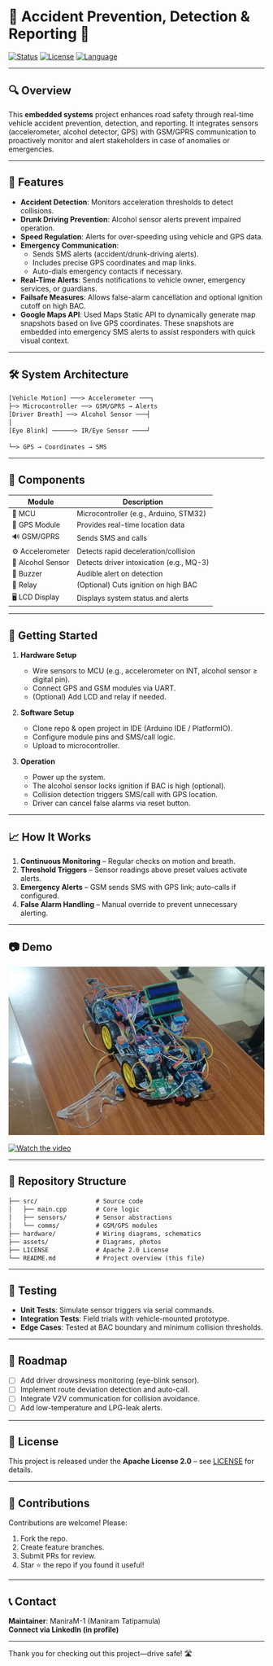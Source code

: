 
# 🚗 Accident Prevention, Detection & Reporting 🚨

[![Status](https://img.shields.io/badge/status-active-brightgreen)]()
[![License](https://img.shields.io/badge/license-Apache_2.0-blue.svg)]()
[![Language](https://img.shields.io/badge/language-C%2B%2B-orange)]()

---

## 🔍 Overview

This **embedded systems** project enhances road safety through real-time vehicle accident prevention, detection, and reporting. It integrates sensors (accelerometer, alcohol detector, GPS) with GSM/GPRS communication to proactively monitor and alert stakeholders in case of anomalies or emergencies.

---

## 🚦 Features

- **Accident Detection**: Monitors acceleration thresholds to detect collisions.
- **Drunk Driving Prevention**: Alcohol sensor alerts prevent impaired operation.
- **Speed Regulation**: Alerts for over-speeding using vehicle and GPS data.
- **Emergency Communication**:
  - Sends SMS alerts (accident/drunk-driving alerts).
  - Includes precise GPS coordinates and map links.
  - Auto-dials emergency contacts if necessary.
- **Real-Time Alerts**: Sends notifications to vehicle owner, emergency services, or guardians.
- **Failsafe Measures**: Allows false-alarm cancellation and optional ignition cutoff on high BAC.
- **Google Maps API**: Used Maps Static API to dynamically generate map snapshots based on live GPS coordinates. These snapshots are embedded into emergency SMS alerts to assist responders with quick visual context.



---

## 🛠️ System Architecture

```
[Vehicle Motion] ───> Accelerometer ───┐
├─> Microcontroller ──> GSM/GPRS → Alerts
[Driver Breath] ──> Alcohol Sensor ───┤
│
[Eye Blink] ──────> IR/Eye Sensor ────┘

└─> GPS → Coordinates → SMS
```

---

## 🧩 Components

| Module           | Description                              |
|------------------|------------------------------------------|
| 🧠 MCU            | Microcontroller (e.g., Arduino, STM32)   |
| 📍 GPS Module     | Provides real-time location data         |
| 🔊 GSM/GPRS       | Sends SMS and calls                      |
| ⚙️ Accelerometer  | Detects rapid deceleration/collision     |
| 🍺 Alcohol Sensor | Detects driver intoxication (e.g., MQ-3) |
| 🔔 Buzzer         | Audible alert on detection               |
| 🔁 Relay          | (Optional) Cuts ignition on high BAC     |
| 🖥 LCD Display    | Displays system status and alerts        |

---

## 🚀 Getting Started

1. **Hardware Setup**  
   - Wire sensors to MCU (e.g., accelerometer on INT, alcohol sensor ≥ digital pin).  
   - Connect GPS and GSM modules via UART.  
   - (Optional) Add LCD and relay if needed.

2. **Software Setup**  
   - Clone repo & open project in IDE (Arduino IDE / PlatformIO).  
   - Configure module pins and SMS/call logic.  
   - Upload to microcontroller.

3. **Operation**  
   - Power up the system.  
   - The alcohol sensor locks ignition if BAC is high (optional).  
   - Collision detection triggers SMS/call with GPS location.  
   - Driver can cancel false alarms via reset button.

---

## 📈 How It Works

1. **Continuous Monitoring** – Regular checks on motion and breath.  
2. **Threshold Triggers** – Sensor readings above preset values activate alerts.  
3. **Emergency Alerts** – GSM sends SMS with GPS link; auto-calls if configured.  
4. **False Alarm Handling** – Manual override to prevent unnecessary alerting.

---

## 📷 Demo


![System Image Placeholder](assets/prototype.jpg)

[![Watch the video](https://img.youtube.com/vi/YOUR_VIDEO_ID_HERE/0.jpg)](https://www.youtube.com/watch?v=YOUR_VIDEO_ID_HERE)

---

## 📁 Repository Structure

```
├── src/                # Source code
│   ├── main.cpp        # Core logic
│   ├── sensors/        # Sensor abstractions
│   └── comms/          # GSM/GPS modules
├── hardware/           # Wiring diagrams, schematics
├── assets/             # Diagrams, photos
├── LICENSE             # Apache 2.0 License
└── README.md           # Project overview (this file)
```

---

## 🧪 Testing

- **Unit Tests**: Simulate sensor triggers via serial commands.  
- **Integration Tests**: Field trials with vehicle-mounted prototype.  
- **Edge Cases**: Tested at BAC boundary and minimum collision thresholds.

---

## 📌 Roadmap

- [ ] Add driver drowsiness monitoring (eye-blink sensor).  
- [ ] Implement route deviation detection and auto-call.  
- [ ] Integrate V2V communication for collision avoidance.  
- [ ] Add low-temperature and LPG-leak alerts.

---

## 📝 License

This project is released under the **Apache License 2.0** – see [LICENSE](LICENSE) for details.

---

## 🤝 Contributions

Contributions are welcome! Please:

1. Fork the repo.  
2. Create feature branches.  
3. Submit PRs for review.  
4. Star ⭐ the repo if you found it useful!

---

## 📞 Contact

**Maintainer**: ManiraM-1 (Maniram Tatipamula)   
**Connect via LinkedIn (in profile)**

---

Thank you for checking out this project—drive safe! 🛣️
